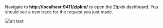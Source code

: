 Navigate to **http://localhost:9411/zipkin/** to open the Zipkin dashboard. You should see a new trace for the request you just made.

![alt text](https://github.com/frankbearzou/sping-cloud/tree/main/zipkin_trace.png?raw=true)

